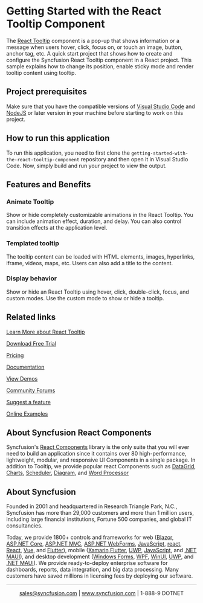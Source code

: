 # Getting Started with the React Tooltip Component

The [React Tooltip](https://www.syncfusion.com/react-components/react-tooltip?utm_source=github&utm_medium=listing&utm_campaign=react-tooltip-github-samples) component is a pop-up that shows information or a message when users hover, click, focus on, or touch an image, button, anchor tag, etc. A quick start project that shows how to create and configure the Syncfusion React Tooltip component in a React project. This sample explains how to change its position, enable sticky mode and render tooltip content using tooltip.

## Project prerequisites
Make sure that you have the compatible versions of [Visual Studio Code](https://code.visualstudio.com/download ) and [NodeJS](https://nodejs.org/en/download) or later version in your machine before starting to work on this project.

## How to run this application
To run this application, you need to first clone the `getting-started-with-the-react-tooltip-component` repository and then open it in Visual Studio Code. Now, simply build and run your project to view the output.

## Features and Benefits

### Animate Tooltip
Show or hide completely customizable animations in the React Tooltip. You can include animation effect, duration, and delay. You can also control transition effects at the application level.

### Templated tooltip
The tooltip content can be loaded with HTML elements, images, hyperlinks, iframe, videos, maps, etc. Users can also add a title to the content.

### Display behavior
Show or hide an React Tooltip using hover, click, double-click, focus, and custom modes. Use the custom mode to show or hide a tooltip.

## Related links
[Learn More about React Tooltip](https://www.syncfusion.com/react-components/react-tooltip?utm_source=github&utm_medium=listing&utm_campaign=react-tooltip-github-samples)

[Download Free Trial](https://www.syncfusion.com/downloads/react?utm_source=github&utm_medium=listing&utm_campaign=react-tooltip-github-samples)

[Pricing](https://www.syncfusion.com/sales/teamlicense?utm_source=github&utm_medium=listing&utm_campaign=react-tooltip-github-samples)

[Documentation](https://ej2.syncfusion.com/react/documentation/tooltip/getting-started?utm_source=github&utm_medium=listing&utm_campaign=react-tooltip-github-samples)

[View Demos](https://github.com/SyncfusionExamples/getting-started-with-the-react-tooltip-component?utm_source=github&utm_medium=listing&utm_campaign=react-tooltip-github-samples)

[Community Forums](https://www.syncfusion.com/forums/react-js2?utm_source=github&utm_medium=listing&utm_campaign=react-tooltip-github-samples)

[Suggest a feature](https://www.syncfusion.com/feedback/react?utm_source=github&utm_medium=listing&utm_campaign=react-tooltip-github-samples)

[Online Examples](https://ej2.syncfusion.com/react/demos/#/bootstrap5/tooltip/default?utm_source=github&utm_medium=listing&utm_campaign=react-tooltip-github-samples)


## About Syncfusion React Components

Syncfusion's [React Components](https://www.syncfusion.com/react-components?utm_source=github&utm_medium=listing&utm_campaign=react-tooltip-github-samples) library is the only suite that you will ever need to build an application since it contains over 80 high-performance, lightweight, modular, and responsive UI Components in a single package. In addition to Tooltip, we provide popular react Components such as [DataGrid](https://www.syncfusion.com/react-components/react-grid?utm_source=github&utm_medium=listing&utm_campaign=react-tooltip-github-samples), [Charts](https://www.syncfusion.com/react-components/react-charts?utm_source=github&utm_medium=listing&utm_campaign=react-tooltip-github-samples), [Scheduler](https://www.syncfusion.com/react-components/react-scheduler?utm_source=github&utm_medium=listing&utm_campaign=react-tooltip-github-samples), [Diagram](https://www.syncfusion.com/react-components/react-diagram?utm_source=github&utm_medium=listing&utm_campaign=react-tooltip-github-samples), and [Word Processor](https://www.syncfusion.com/react-components/react-word-processor?utm_source=github&utm_medium=listing&utm_campaign=react-tooltip-github-samples)

## About Syncfusion
Founded in 2001 and headquartered in Research Triangle Park, N.C., Syncfusion has more than 29,000 customers and more than 1 million users, including large financial institutions, Fortune 500 companies, and global IT consultancies.

Today, we provide 1800+ controls and frameworks for web ([Blazor](https://www.syncfusion.com/blazor-components?utm_source=github&utm_medium=listing&utm_campaign=react-tooltip-github-samples), [ASP.NET Core](https://www.syncfusion.com/aspnet-core-ui-controls?utm_source=github&utm_medium=listing&utm_campaign=react-tooltip-github-samples), [ASP.NET MVC](https://www.syncfusion.com/aspnet-mvc-ui-controls?utm_source=github&utm_medium=listing&utm_campaign=react-tooltip-github-samples), [ASP.NET WebForms](https://www.syncfusion.com/jquery/aspnet-webforms-ui-controls?utm_source=github&utm_medium=listing&utm_campaign=react-tooltip-github-samples), [JavaScript](https://www.syncfusion.com/javascript-ui-controls?utm_source=github&utm_medium=listing&utm_campaign=react-tooltip-github-samples), [react](https://www.syncfusion.com/react-components?utm_source=github&utm_medium=listing&utm_campaign=react-tooltip-github-samples), [React](https://www.syncfusion.com/react-components?utm_source=github&utm_medium=listing&utm_campaign=react-tooltip-github-samples), [Vue](https://www.syncfusion.com/vue-components?utm_source=github&utm_medium=listing&utm_campaign=react-tooltip-github-samples), and [Flutter](https://www.syncfusion.com/flutter-widgets?utm_source=github&utm_medium=listing&utm_campaign=react-tooltip-github-samples)), mobile ([Xamarin](https://www.syncfusion.com/xamarin-ui-controls?utm_source=github&utm_medium=listing&utm_campaign=react-tooltip-github-samples),[Flutter](https://www.syncfusion.com/flutter-widgets?utm_source=github&utm_medium=listing&utm_campaign=react-tooltip-github-samples), [UWP](https://www.syncfusion.com/uwp-ui-controls?utm_source=github&utm_medium=listing&utm_campaign=react-tooltip-github-samples), [JavaScript](https://www.syncfusion.com/javascript-ui-controls?utm_source=github&utm_medium=listing&utm_campaign=react-tooltip-github-samples), and [.NET MAUI](https://www.syncfusion.com/maui-controls?utm_source=github&utm_medium=listing&utm_campaign=react-tooltip-github-samples)), and desktop development ([Windows Forms](https://www.syncfusion.com/winforms-ui-controls?utm_source=github&utm_medium=listing&utm_campaign=react-tooltip-github-samples), [WPF](https://www.syncfusion.com/wpf-controls?utm_source=github&utm_medium=listing&utm_campaign=react-tooltip-github-samples), [WinUI](https://www.syncfusion.com/winui-controls?utm_source=github&utm_medium=listing&utm_campaign=react-tooltip-github-samples), [UWP](https://www.syncfusion.com/uwp-ui-controls?utm_source=github&utm_medium=listing&utm_campaign=react-tooltip-github-samples), and [.NET MAUI](https://www.syncfusion.com/maui-controls?utm_source=github&utm_medium=listing&utm_campaign=react-tooltip-github-samples)). We provide ready-to-deploy enterprise software for dashboards, reports, data integration, and big data processing. Many customers have saved millions in licensing fees by deploying our software.

		
<hr style="height:0.3px;border:none;color:lightgrey;background-color:lightgrey;" />

<p align="center">
  <a href="mailto:sales@syncfusion.com?Subject=Syncfusion React Tooltip - Github" target="_top">sales@syncfusion.com</a> | <a href="https://www.syncfusion.com?utm_source=github&utm_medium=listing&utm_campaign=react-tooltip-github-samples">www.syncfusion.com</a> | 1-888-9 DOTNET <br>
</p>